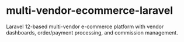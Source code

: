 # multi-vendor-ecommerce-laravel
Laravel 12-based multi-vendor e-commerce platform with vendor dashboards, order/payment processing, and commission management.
